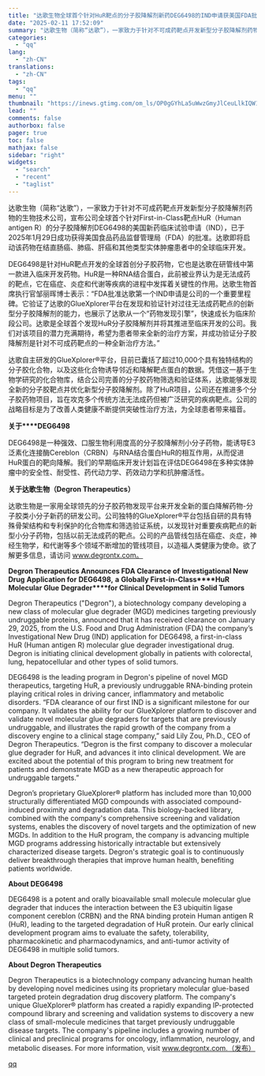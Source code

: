 ```yaml
---
title: "达歌生物全球首个针对HuR靶点的分子胶降解剂新药DEG6498的IND申请获美国FDA批准在实体瘤中开展临床试验"
date: "2025-02-11 17:52:09"
summary: "达歌生物（简称“达歌”），一家致力于针对不可成药靶点开发新型分子胶降解剂药物的生物技术公司，宣布公司..."
categories:
  - "qq"
lang:
  - "zh-CN"
translations:
  - "zh-CN"
tags:
  - "qq"
menu: ""
thumbnail: "https://inews.gtimg.com/om_ls/OP0gGYhLa5uWwzGmyJlCeuLlkIQW1XgSlOJlwbKNsjsysAA_640360/0"
lead: ""
comments: false
authorbox: false
pager: true
toc: false
mathjax: false
sidebar: "right"
widgets:
  - "search"
  - "recent"
  - "taglist"
---
```


达歌生物（简称“达歌”），一家致力于针对不可成药靶点开发新型分子胶降解剂药物的生物技术公司，宣布公司全球首个针对First-in-Class靶点HuR（Human antigen R）的分子胶降解剂DEG6498的美国新药临床试验申请（IND），已于2025年1月29日成功获得美国食品药品监督管理局（FDA）的批准。达歌即将启动该药物在结直肠癌、肺癌、肝癌和其他类型实体肿瘤患者中的全球临床开发。

DEG6498是针对HuR靶点开发的全球首创分子胶药物，它也是达歌在研管线中第一款进入临床开发药物。HuR是一种RNA结合蛋白，此前被业界认为是无法成药的靶点，它在癌症、炎症和代谢等疾病的进程中发挥着关键性的作用。达歌生物首席执行官邹丽晖博士表示：“FDA批准达歌第一个IND申请是公司的一个重要里程碑。它验证了达歌的GlueXplorer平台在发现和验证针对过往无法成药靶点的创新型分子胶降解剂的能力，也展示了达歌从一个“药物发现引擎”，快速成长为临床阶段公司。达歌是全球首个发现HuR分子胶降解剂并将其推进至临床开发的公司。我们对该项目的潜力充满期待，希望为患者带来全新的治疗方案，并成功验证分子胶降解剂是针对不可成药靶点的一种全新治疗方法。”

达歌自主研发的GlueXplorer®平台，目前已囊括了超过10,000个具有独特结构的分子胶化合物，以及这些化合物诱导邻近和降解靶点蛋白的数据。凭借这一基于生物学研究的化合物库，结合公司完善的分子胶药物筛选和验证体系，达歌能够发现全新的分子胶靶点并优化新型分子胶降解剂。除了HuR项目，公司还在推进多个分子胶药物项目，旨在攻克多个传统方法无法成药但被广泛研究的疾病靶点。公司的战略目标是为了改善人类健康不断提供突破性治疗方法，为全球患者带来福音。

**关于****DEG6498**

DEG6498是一种强效、口服生物利用度高的分子胶降解剂小分子药物，能诱导E3泛素化连接酶Cereblon（CRBN）与RNA结合蛋白HuR的相互作用，从而促进HuR蛋白的靶向降解。我们的早期临床开发计划旨在评估DEG6498在多种实体肿瘤中的安全性、耐受性、药代动力学、药效动力学和抗肿瘤活性。

**关于达歌生物（****Degron Therapeutics****）**

达歌生物是一家用全球领先的分子胶药物发现平台来开发全新的蛋白降解药物-分子胶类小分子新药的研发公司。公司独特的GlueXplorer®平台包括自研的具有特殊骨架结构和专利保护的化合物库和筛选验证系统，以发现针对重要疾病靶点的新型小分子药物，包括以前无法成药的靶点。公司的产品管线包括在癌症、炎症，神经生物学，和代谢等多个领域不断增加的管线项目，以造福人类健康为使命。欲了解更多信息，请访问 www.degrontx.com。

**Degron Therapeutics Announces FDA Clearance of** **Investigational New Drug** **Application for** **DEG6498,** **a** **Globally First-in-****C****lass****HuR** **Molecular Glue** **Degrader****for Clinical Development in** **Solid Tumors**

Degron Therapeutics ("Degron"), a biotechnology company developing a new class of molecular glue degrader (MGD) medicines targeting previously undruggable proteins, announced that it has received clearance on January 29, 2025, from the U.S. Food and Drug Administration (FDA) the company’s Investigational New Drug (IND) application for DEG6498, a first-in-class HuR (Human antigen R) molecular glue degrader investigational drug. Degron is initiating clinical development globally in patients with colorectal, lung, hepatocellular and other types of solid tumors.

DEG6498 is the leading program in Degron's pipeline of novel MGD therapeutics, targeting HuR, a previously undruggable RNA-binding protein playing critical roles in driving cancer, inflammatory and metabolic disorders. “FDA clearance of our first IND is a significant milestone for our company. It validates the ability for our GlueXplorer platform to discover and validate novel molecular glue degraders for targets that are previously undruggable, and illustrates the rapid growth of the company from a discovery engine to a clinical stage company,” said Lily Zou, Ph.D., CEO of Degron Therapeutics. “Degron is the first company to discover a molecular glue degrader for HuR, and advances it into clinical development. We are excited about the potential of this program to bring new treatment for patients and demonstrate MGD as a new therapeutic approach for undruggable targets.”

Degron’s proprietary GlueXplorer® platform has included more than 10,000 structurally differentiated MGD compounds with associated compound-induced proximity and degradation data. This biology-backed library, combined with the company's comprehensive screening and validation systems, enables the discovery of novel targets and the optimization of new MGDs. In addition to the HuR program, the company is advancing multiple MGD programs addressing historically intractable but extensively characterized disease targets. Degron's strategic goal is to continuously deliver breakthrough therapies that improve human health, benefiting patients worldwide.

**About DEG6498**

DEG6498 is a potent and orally bioavailable small molecule molecular glue degrader that induces the interaction between the E3 ubiquitin ligase component cereblon (CRBN) and the RNA binding protein Human antigen R (HuR), leading to the targeted degradation of HuR protein. Our early clinical development program aims to evaluate the safety, tolerability, pharmacokinetic and pharmacodynamics, and anti-tumor activity of DEG6498 in multiple solid tumors.

**About Degron Therapeutics**

Degron Therapeutics is a biotechnology company advancing human health by developing novel medicines using its proprietary molecular glue-based targeted protein degradation drug discovery platform. The company's unique GlueXplorer® platform has created a rapidly expanding IP-protected compound library and screening and validation systems to discovery a new class of small-molecule medicines that target previously undruggable disease targets. The company's pipeline includes a growing number of clinical and preclinical programs for oncology, inflammation, neurology, and metabolic diseases. For more information, visit www.degrontx.com.（发布）

[qq](https://new.qq.com/rain/a/20250211A070AS00)
